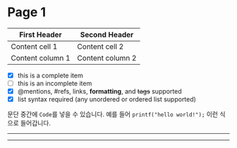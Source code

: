 # Page 1

| First Header     | Second Header    |
| ---------------- | ---------------- |
| Content cell 1   | Content cell 2   |
| Content column 1 | Content column 2 |

* [x] this is a complete item
* [ ] this is an incomplete item
* [x] @mentions, #refs, links, **formatting**, and ~~tags~~ supported
* [x] list syntax required (any unordered or ordered list supported)

문단 중간에 `Code`를 넣을 수 있습니다. 예를 들어 `printf("hello world!");` 이런 식으로 들어갑니다.

***

***
